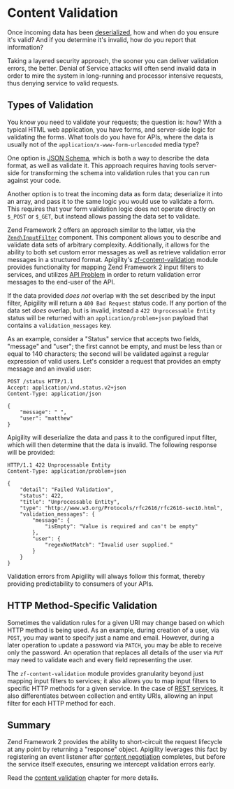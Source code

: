 Content Validation
==================

Once incoming data has been
[deserialized](/api-primer/content-negotiation.md#content-type-negotiation), how and when do you
ensure it's valid? And if you determine it's invalid, how do you report that information?

Taking a layered security approach, the sooner you can deliver validation errors, the better. Denial
of Service attacks will often send invalid data in order to mire the system in long-running and
processor intensive requests, thus denying service to valid requests.

Types of Validation
-------------------

You know you need to validate your requests; the question is: how? With a typical HTML web
application, you have forms, and server-side logic for validating the forms. What tools do you have
for APIs, where the data is usually not of the `application/x-www-form-urlencoded` media type?

One option is [JSON Schema](http://json-schema.org/), which is both a way to describe the data
format, as well as validate it. This approach requires having tools server-side for transforming the
schema into validation rules that you can run against your code.

Another option is to treat the incoming data as form data; deserialize it into an array, and pass it
to the same logic you would use to validate a form. This requires that your form validation logic
does not operate directly on `$_POST` or `$_GET`, but instead allows passing the data set to
validate.

Zend Framework 2 offers an approach similar to the latter, via the
[`Zend\InputFilter`](http://framework.zend.com/manual/2.3/en/modules/zend.input-filter.intro.html)
component. This component allows you to describe and validate data sets of arbitrary complexity.
Additionally, it allows for the ability to both set custom error messages as well as retrieve
validation error messages in a structured format.  Apigility's
[zf-content-validation](https://github.com/zfcampus/zf-content-validation) module provides
functionality for mapping Zend Framework 2 input filters to services, and utilizes [API
Problem](/api-primer/error-reporting.md#api-problem) in order to return validation error messages to
the end-user of the API.


If the data provided _does_ _not_ overlap with the set described by the input filter, Apigility will
return a `400 Bad Request` status code. If any portion of the data set _does_ overlap, but is
invalid, instead a `422 Unprocessable Entity` status will be returned with an
`application/problem+json` payload that contains a `validation_messages` key.

As an example, consider a "Status" service that accepts two fields, "message" and "user"; the first
cannot be empty, and must be less than or equal to 140 characters; the second will be validated
against a regular expression of valid users. Let's consider a request that provides an empty message
and an invalid user:

```HTTP
POST /status HTTP/1.1
Accept: application/vnd.status.v2+json
Content-Type: application/json

{
    "message": " ",
    "user": "matthew"
}
```

Apigility will deserialize the data and pass it to the configured input filter, which will then
determine that the data is invalid. The following response will be provided:

```HTTP
HTTP/1.1 422 Unprocessable Entity
Content-Type: application/problem+json

{
    "detail": "Failed Validation",
    "status": 422,
    "title": "Unprocessable Entity",
    "type": "http://www.w3.org/Protocols/rfc2616/rfc2616-sec10.html",
    "validation_messages": {
        "message": {
            "isEmpty": "Value is required and can't be empty"
        },
        "user": {
            "regexNotMatch": "Invalid user supplied."
        }
    }
}
```

Validation errors from Apigility will always follow this format, thereby providing predictability to
consumers of your APIs.

HTTP Method-Specific Validation
-------------------------------

Sometimes the validation rules for a given URI may change based on which HTTP method is being used.
As an example, during creation of a user, via `POST`, you may want to specify just a name and email.
However, during a later operation to update a password via `PATCH`, you may be able to receive only
the password. An operation that replaces all details of the user via `PUT` may need to validate each
and every field representing the user.

The `zf-content-validation` module provides granularity beyond just mapping input filters to
services; it also allows you to map input filters to specific HTTP methods for a given service. In
the case of [REST services](/api-primer/what-is-an-api.md#rest), it also differentiates between
collection and entity URIs, allowing an input filter for each HTTP method for each.

Summary
-------

Zend Framework 2 provides the ability to short-circuit the request lifecycle at any point by
returning a "response" object. Apigility leverages this fact by registering an event listener
after [content negotiation](/api-primer/content-negotiation.md) completes, but before the service
itself executes, ensuring we intercept validation errors early.

Read the [content validation](/content-validation/intro.md) chapter for more details.
